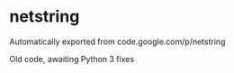# netstring
Automatically exported from code.google.com/p/netstring

Old code, awaiting Python 3 fixes
